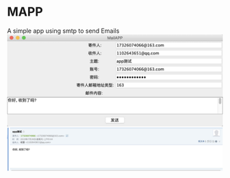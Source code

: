 # MAPP
A simple app using smtp to send Emails
![image](https://github.com/fakki/MAPP/blob/master/img-folder/app.png)
![image](https://github.com/fakki/MAPP/blob/master/img-folder/result.png)
